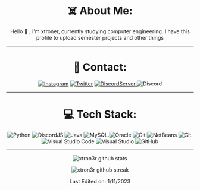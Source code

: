 <div align="center">
  
# ☠️ About Me:
Hello 👋 , i'm xtroner, currently studying computer engineering. I have this profile to upload semester projects and other things

-------------------

# 👻 Contact:
<a href="https://www.instagram.com/exequiiel0600/">![Instagram](https://img.shields.io/badge/Xtroner-%23E4405F.svg?style=for-the-badge&logo=Instagram&logoColor=white)</a> <a href="https://twitter.com/Xtroner970">![Twitter](https://img.shields.io/badge/Xtroner-%231DA1F2.svg?style=for-the-badge&logo=Twitter&logoColor=white)</a> <a href="https://discord.gg/QUpp66TA">![DiscordServer](https://img.shields.io/discord/587842272167723028?label=Discord%20Server&logo=Discord&colorB=5865F2&style=for-the-badge&logoColor=white)
</a> ![Discord](https://img.shields.io/badge/Xtroner%23898-%237289DA.svg?style=for-the-badge&logo=discord&logoColor=white)

-------------------

# 💻 Tech Stack:
![Python](https://img.shields.io/badge/python-3670A0?style=for-the-badge&logo=python&logoColor=ffdd54) ![DiscordJS](https://img.shields.io/badge/discord.js-%232C3454.svg?style=for-the-badge&logo=Discord&logoColor=white) ![Java](https://img.shields.io/badge/java-%23ED8B00.svg?style=for-the-badge&logo=java&logoColor=white) ![MySQL](https://img.shields.io/badge/mysql-%2300f.svg?style=for-the-badge&logo=mysql&logoColor=white).![Oracle](https://img.shields.io/badge/oracle-%23D42029.svg?style=for-the-badge&logo=oracle&logoColor=white) ![Git](https://img.shields.io/badge/git-%23F05033.svg?style=for-the-badge&logo=git&logoColor=white) ![NetBeans](https://img.shields.io/badge/netbeans-%23D42029.svg?style=for-the-badge&logo=netbeans&logoColor=white) ![Git](https://img.shields.io/badge/git-%23F05033.svg?style=for-the-badge&logo=git&logoColor=white).![Visual Studio Code](https://img.shields.io/badge/VisualStudioCode-0078d7.svg?style=for-the-badge&logo=visual-studio-code&logoColor=white) ![Visual Studio](https://img.shields.io/badge/VisualStudio-5C2D91.svg?style=for-the-badge&logo=visual-studio&logoColor=white) ![GitHub](https://img.shields.io/badge/github-%23121011.svg?style=for-the-badge&logo=github&logoColor=white)
  
-------------------
  
![xtron3r github stats](https://github-readme-stats.vercel.app/api?username=xtron3r&show_icons=true&theme=radical&count_private=true&include_all_commits=true)

![xtron3r github streak](https://github-readme-streak-stats.herokuapp.com/?user=xtron3r&theme=radical&include_all_commits=true&count_private=true)

 <div>

Last Edited on: 1/11/2023

